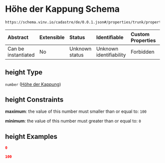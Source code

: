 # Höhe der Kappung Schema

```txt
https://schema.vinv.io/cadastre/de/0.0.1.json#/properties/trunk/properties/capping/properties/height
```



| Abstract            | Extensible | Status         | Identifiable            | Custom Properties | Additional Properties | Access Restrictions | Defined In                                                                                                                 |
| :------------------ | :--------- | :------------- | :---------------------- | :---------------- | :-------------------- | :------------------ | :------------------------------------------------------------------------------------------------------------------------- |
| Can be instantiated | No         | Unknown status | Unknown identifiability | Forbidden         | Allowed               | none                | [dereferenced.doc.json\*](../../../../../../vinv-schemas/vinv-tree/out/0.0.1/dereferenced.doc.json "open original schema") |

## height Type

`number` ([Höhe der Kappung](dereferenced-properties-stammfuß-und-stamm--properties-kappung-properties-höhe-der-kappung.md))

## height Constraints

**maximum**: the value of this number must smaller than or equal to: `100`

**minimum**: the value of this number must greater than or equal to: `0`

## height Examples

```json
0
```

```json
100
```
